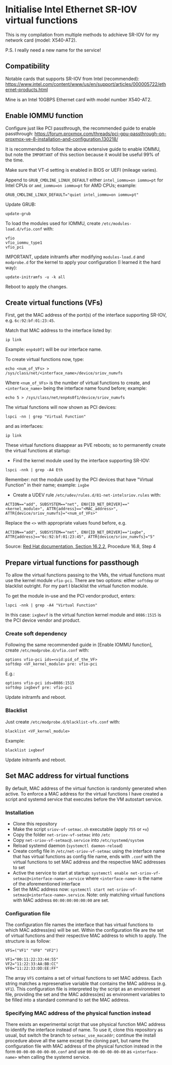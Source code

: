 # Initialise Intel Ethernet SR-IOV virtual functions

This is my compilation from multiple methods to adchieve SR-IOV for my network card (model: X540-AT2).

P.S.  I really need a new name for the service!

## Compatibility

Notable cards that supports SR-IOV from Intel (recommended): https://www.intel.com/content/www/us/en/support/articles/000005722/ethernet-products.html

Mine is an Intel 10GBPS Ethernet card with model number X540-AT2.

## Enable IOMMU function

Configure just like PCI passthrough, the recommended guide to enable passthrough: https://forum.proxmox.com/threads/pci-gpu-passthrough-on-proxmox-ve-8-installation-and-configuration.130218/

It is recommended to follow the above extensive guide to enable IOMMU, but note the `IMPORTANT` of this section because it would be useful 99% of the time.

Make sure that VT-d setting is enabled in BIOS or UEFI (mileage varies).

Append to `GRUB_CMDLINE_LINUX_DEFAULT` either `intel_iommu=on iommu=pt` for Intel CPUs or `amd_iommu=on iommu=pt` for AMD CPUs; example:
```
GRUB_CMDLINE_LINUX_DEFAULT="quiet intel_iommu=on iommu=pt"
```

Update GRUB:
```
update-grub
```

To load the modules used for IOMMU, create `/etc/modules-load.d/vfio.conf` with:
```
vfio
vfio_iommu_type1
vfio_pci
```

IMPORTANT, update initramfs after modifying `modules-load.d` and `modprobe.d` for the kernel to apply your configuration (I learned it the hard way):
```
update-initramfs -u -k all
```

Reboot to apply the changes.

## Create virtual functions (VFs)

First, get the MAC address of the port(s) of the interface supporting SR-IOV, e.g. `6c:92:bf:01:23:45`.

Match that MAC address to the interface listed by:
```
ip link
```
Example: `enp4s0f1` will be our interface name.

To create virtual functions now, type:
```
echo <num_of_VFs> > /sys/class/net/<interface_name>/device/sriov_numvfs
```
Where `<num_of_VFs>` is the number of virtual functions to create, and `<interface_name>` being the interface name found before; example:
```
echo 5 > /sys/class/net/enp4s0f1/device/sriov_numvfs
```

The virtual functions will now shown as PCI devices:
```
lspci -nn | grep "Virtual Function"
```
and as interfaces:
```
ip link
```

These virtual functions disappear as PVE reboots; so to permanently create the virtual functions at startup:
- Find the kernel module used by the interface supporting SR-IOV:
```
lspci -nnk | grep -A4 Eth
```
Remember: not the module used by the PCI devices that have "Virtual Function" in their name; example: `ixgbe`
- Create a UDEV rule `/etc/udev/rules.d/81-net-intelsriov.rules` with:
```
ACTION=="add", SUBSYSTEM=="net", ENV{ID_NET_DRIVER}=="<kernel_module>", ATTR{address}=="<MAC_address>", ATTR{device/sriov_numvfs}="<num_of_VFs>"
```
Replace the `<>` with appropriate values found before, e.g.
```
ACTION=="add", SUBSYSTEM=="net", ENV{ID_NET_DRIVER}=="ixgbe", ATTR{address}=="6c:92:bf:01:23:45", ATTR{device/sriov_numvfs}="5"
```
Source: [Red Hat documentation, Section 16.2.2](https://access.redhat.com/documentation/en-us/red_hat_enterprise_linux/7/html/virtualization_deployment_and_administration_guide/sect-pci_devices-pci_passthrough#sect-SR_IOV-Using_SR_IOV), Procedure 16.8, Step 4


## Prepare virtual functions for passthough

To allow the virtual functions passing to the VMs, the virtual functions must use the kernel module `vfio-pci`.  There are two options: either `softdep` or blacklist outright.  For my part I blacklist the virtual function module.

To get the module in-use and the PCI vendor:product, enters:
```
lspci -nnk | grep -A4 "Virtual Function"
```
In this case: `ixgbevf` is the virtual function kernel module and `8086:1515` is the PCI device vendor and product.

### Create soft dependency

Following the same recommended guide in [Enable IOMMU function], create `/etc/modprobe.d/vfio.conf` with:
```
options vfio-pci ids=<vid:pid_of_the_VF>
softdep <VF_kernel_module> pre: vfio-pci
```
E.g.:
```
options vfio-pci ids=8086:1515
softdep ixgbevf pre: vfio-pci
```

Update initramfs and reboot.

### Blacklist

Just create `/etc/modprobe.d/blacklist-vfs.conf` with:
```
blacklist <VF_kernel_module>
```
Example:
```
blacklist ixgbevf
```

Update initramfs and reboot.

## Set MAC address for virtual functions

By default, MAC address of the virtual function is randomly generated when active.  To enforce a MAC address for the virtual functions I have created a script and systemd service that executes before the VM autostart service.

### Installation

- Clone this repository
- Make the script `sriov-vf-setmac.sh` executable (apply `755` or `+x`)
- Copy the folder `net-sriov-vf-setmac` into `/etc`
- Copy `net-sriov-vf-setmac@.service` into `/etc/systemd/system`
- Reload systemd daemon (`systemctl daemon-reload`)
- Create config file in `/etc/net-sriov-vf-setmac` using the interface name that has virtual functions as config file name, ends with `.conf` with the virtual functions to set MAC address and the respective MAC addresses to set
- Active the service to start at startup: `systemctl enable net-sriov-vf-setmac@<interface-name>.service` where `<interface-name>` is the name of the aforementioned interface
- Set the MAC address now: `systemctl start net-sriov-vf-setmac@<interface-name>.service`.  Note: only matching virtual functions with MAC address `00:00:00:00:00:00` are set.

### Configuration file

The configuration file names the interface that has virtual functions to which MAC address(es) will be set.  Within the configuration file are the set of virtual functions and their respective MAC address to which to apply.  The structure is as follow:
```
VFS=("VF1" "VF0" "VF2")

VF1="00:11:22:33:44:55"
VF2="11:22:33:AA:BB:CC"
VF0="11:22:33:DD:EE:FF"
```
The array `VFS` contains a set of virtual functions to set MAC address.  Each string matches a represenative variable that contains the MAC address (e.g. `VF1`).  This configuration file is interpreted by the script as an environment file, providing the set and the MAC address(es) as environment variables to be filled into a standard command to set the MAC address.

### Specifying MAC address of the physical function instead

There exists an experimental script that use physical function MAC address to identify the interface instead of name.  To use it, clone this repository as usual, but switch the branch to `setmac_use_macaddr`; continue the install procedure above all the same except the cloning part, but name the configuration file with MAC address of the physical function instead in the form `00-00-00-00-00-00.conf` and use `00-00-00-00-00-00` as `<interface-name>` when calling the systemd service.
